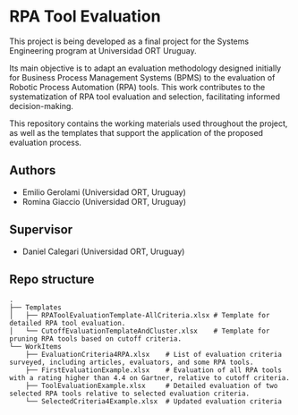 # RPA Tool Evaluation

This project is being developed as a final project for the Systems Engineering program at Universidad ORT Uruguay.

Its main objective is to adapt an evaluation methodology designed initially for Business Process Management Systems (BPMS) to the evaluation of Robotic Process Automation (RPA) tools. This work contributes to the systematization of RPA tool evaluation and selection, facilitating informed decision-making.

This repository contains the working materials used throughout the project, as well as the templates that support the application of the proposed evaluation process.

## Authors

- Emilio Gerolami (Universidad ORT, Uruguay)
- Romina Giaccio (Universidad ORT, Uruguay)

## Supervisor

- Daniel Calegari (Universidad ORT, Uruguay)

## Repo structure

    .
    ├── Templates                
    │   ├── RPAToolEvaluationTemplate-AllCriteria.xlsx # Template for detailed RPA tool evaluation.
    │   └── CutoffEvaluationTemplateAndCluster.xlsx    # Template for pruning RPA tools based on cutoff criteria.
    └── WorkItems                
        ├── EvaluationCriteria4RPA.xlsx    # List of evaluation criteria surveyed, including articles, evaluators, and some RPA tools.
        ├── FirstEvaluationExample.xlsx    # Evaluation of all RPA tools with a rating higher than 4.4 on Gartner, relative to cutoff criteria.
        ├── ToolEvaluationExample.xlsx     # Detailed evaluation of two selected RPA tools relative to selected evaluation criteria.
        └── SelectedCriteria4Example.xlsx  # Updated evaluation criteria



    
